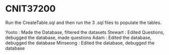 # CNIT37200

Run the CreateTable.sql and then run the 3 .sql files to populate the tables. 

Yooto : Made the Database, filtered the datasets
Stewart : Edited Questions, debugged the database, made questions 
Adam : Edited the database, debugged the database
Minseong : Edited the database, debugged the database

